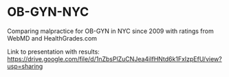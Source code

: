 # OB-GYN-NYC
Comparing malpractice for OB-GYN in NYC since 2009 with ratings from WebMD and HealthGrades.com

Link to presentation with results: https://drive.google.com/file/d/1nZbsPlZuCNJea4iIfHNtd6k1FxIzpEfU/view?usp=sharing
